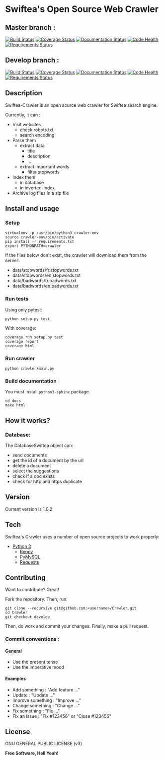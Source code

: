 # Swiftea's Open Source Web Crawler

## Master branch :
[![Build Status](https://travis-ci.org/Swiftea/Crawler.svg?branch=master)](https://travis-ci.org/Swiftea/Crawler)
[![Coverage Status](https://coveralls.io/repos/github/Swiftea/Crawler/badge.svg?branch=master)](https://coveralls.io/github/Swiftea/Crawler?branch=master)
[![Documentation Status](https://readthedocs.org/projects/crawler/badge/?version=master)](http://crawler.readthedocs.io/en/master/?badge=master)
[![Code Health](https://landscape.io/github/Swiftea/Crawler/master/landscape.svg?style=flat)](https://landscape.io/github/Swiftea/Crawler/master)
[![Requirements Status](https://requires.io/github/Swiftea/Crawler/requirements.svg?branch=master)](https://requires.io/github/Swiftea/Crawler/requirements/?branch=master)


## Develop branch :
[![Build Status](https://travis-ci.org/Swiftea/Crawler.svg?branch=develop)](https://travis-ci.org/Swiftea/Crawler)
[![Coverage Status](https://coveralls.io/repos/github/Swiftea/Crawler/badge.svg?branch=develop)](https://coveralls.io/github/Swiftea/Crawler?branch=develop)
[![Documentation Status](https://readthedocs.org/projects/crawler/badge/?version=develop)](http://crawler.readthedocs.io/en/develop/index.html)
[![Code Health](https://landscape.io/github/Swiftea/Crawler/develop/landscape.svg?style=flat)](https://landscape.io/github/Swiftea/Crawler/develop)
[![Requirements Status](https://requires.io/github/Swiftea/Crawler/requirements.svg?branch=develop)](https://requires.io/github/Swiftea/Crawler/requirements/?branch=develop)

## Description

Swiftea-Crawler is an open source web crawler for Swiftea search engine.

Currently, it can :
  - Visit websites
    - check robots.txt
    - search encoding
  - Parse them
    - extract data
      - title
      - description
      - ...
    - extract important words
      - filter stopwords
  - Index them
    - in database
    - in inverted-index
  - Archive log files in a zip file

## Install and usage

### Setup

    virtualenv -p /usr/bin/python3 crawler-env
    source crawler-env/bin/activate
    pip install -r requirements.txt
    export PYTHONPATH=crawler

If the files below don't exist, the crawler will download them from the server:

- data/stopwords/fr.stopwords.txt
- data/stopwords/en.stopwords.txt
- data/badwords/fr.badwords.txt
- data/badwords/en.badwords.txt

### Run tests

Using only pytest:

    python setup.py test

With coverage:

    coverage run setup.py test
    coverage report
    coverage html

### Run crawler

    python crawler/main.py

### Build documentation

You must install `python3-sphinx` package.

    cd docs
    make html

## How it works?

### Database:
The DatabaseSwiftea object can:
 - send documents
 - get the id of a document by the url
 - delete a document
 - select the suggestions
 - check if a doc exists
 - check for http and https duplicate

## Version

Current version is 1.0.2

## Tech

Swiftea's Crawler uses a number of open source projects to work properly:

- [Python 3](https://www.python.org/)
  - [Reppy](https://github.com/seomoz/reppy)
  - [PyMySQL](https://github.com/PyMySQL/PyMySQL/)
  - [Requests](https://github.com/kennethreitz/requests)


## Contributing

Want to contribute? Great!

Fork the repository. Then, run:

    git clone --recursive git@github.com:<username>/Crawler.git
    cd Crawler
    git checkout develop

Then, do work and commit your changes. Finally, make a pull request.

### Commit conventions :

#### General
  - Use the present tense
  - Use the imperative mood

#### Examples
  - Add something : "Add feature ..."
  - Update : "Update ..."
  - Improve something : "Improve ..."
  - Change something : "Change ..."
  - Fix something : "Fix ..."
  - Fix an issue : "Fix #123456" or "Close #123456"

License
----

GNU GENERAL PUBLIC LICENSE (v3)

**Free Software, Hell Yeah!**
